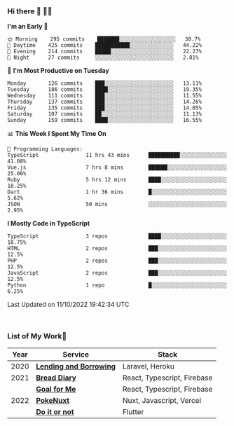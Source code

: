 ### Hi there 👋 🧑‍💻



<!--START_SECTION:waka-->
**I'm an Early 🐤** 

```text
🌞 Morning    295 commits    ███████░░░░░░░░░░░░░░░░░░   30.7% 
🌆 Daytime    425 commits    ███████████░░░░░░░░░░░░░░   44.22% 
🌃 Evening    214 commits    █████░░░░░░░░░░░░░░░░░░░░   22.27% 
🌙 Night      27 commits     ░░░░░░░░░░░░░░░░░░░░░░░░░   2.81%

```
📅 **I'm Most Productive on Tuesday** 

```text
Monday       126 commits    ███░░░░░░░░░░░░░░░░░░░░░░   13.11% 
Tuesday      186 commits    ████░░░░░░░░░░░░░░░░░░░░░   19.35% 
Wednesday    111 commits    ███░░░░░░░░░░░░░░░░░░░░░░   11.55% 
Thursday     137 commits    ███░░░░░░░░░░░░░░░░░░░░░░   14.26% 
Friday       135 commits    ███░░░░░░░░░░░░░░░░░░░░░░   14.05% 
Saturday     107 commits    ██░░░░░░░░░░░░░░░░░░░░░░░   11.13% 
Sunday       159 commits    ████░░░░░░░░░░░░░░░░░░░░░   16.55%

```


📊 **This Week I Spent My Time On** 

```text
💬 Programming Languages: 
TypeScript               11 hrs 43 mins      ██████████░░░░░░░░░░░░░░░   41.08% 
Vue.js                   7 hrs 8 mins        ██████░░░░░░░░░░░░░░░░░░░   25.06% 
Ruby                     5 hrs 12 mins       ████░░░░░░░░░░░░░░░░░░░░░   18.25% 
Dart                     1 hr 36 mins        █░░░░░░░░░░░░░░░░░░░░░░░░   5.62% 
JSON                     50 mins             ░░░░░░░░░░░░░░░░░░░░░░░░░   2.95%

```

**I Mostly Code in TypeScript** 

```text
TypeScript               3 repos             ████░░░░░░░░░░░░░░░░░░░░░   18.75% 
HTML                     2 repos             ███░░░░░░░░░░░░░░░░░░░░░░   12.5% 
PHP                      2 repos             ███░░░░░░░░░░░░░░░░░░░░░░   12.5% 
JavaScript               2 repos             ███░░░░░░░░░░░░░░░░░░░░░░   12.5% 
Python                   1 repo              █░░░░░░░░░░░░░░░░░░░░░░░░   6.25%

```



 Last Updated on 11/10/2022 19:42:34 UTC
<!--END_SECTION:waka-->


<br />

### List of My Work🚀

| Year | Service | Stack |
|--|--|--|
| 2020 | [**Lending and Borrowing**](https://lending-and-borrowing.herokuapp.com/) | Laravel, Heroku |
| 2021 | [**Bread Diary**](https://bread-diary-web.web.app/) | React, Typescript, Firebase |
|  | [**Goal for Me**](https://goal-for-me.web.app/) | React, Typescript, Firebase |
| 2022 | [**PokeNuxt**](https://pokenuxt.vercel.app/) | Nuxt, Javascript, Vercel |
|  | [**Do it or not**](https://apps.apple.com/jp/app/do-it-or-not/id1613818865) | Flutter |